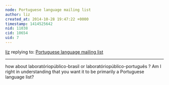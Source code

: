```yaml
---
node: Portuguese language mailing list
author: liz
created_at: 2014-10-28 19:47:22 +0000
timestamp: 1414525642
nid: 11038
cid: 10654
uid: 7
---
```




[liz](../profile/liz) replying to: [Portuguese language mailing list](../notes/vjpixel/08-11-2014/portuguese-language-mailing-list)

----
how about laboratóriopúblico-brasil or laboratóriopúblico-português ?
Am I right in understanding that you want it to be primarily a Portuguese language list?